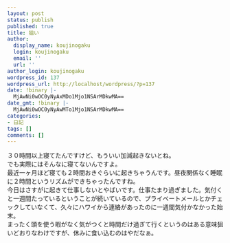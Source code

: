 ```yaml
---
layout: post
status: publish
published: true
title: 狙い
author:
  display_name: koujinogaku
  login: koujinogaku
  email: ''
  url: ''
author_login: koujinogaku
wordpress_id: 137
wordpress_url: http://localhost/wordpress/?p=137
date: !binary |-
  MjAwNi0wOC0yNyAxMDo1Mjo1NSArMDkwMA==
date_gmt: !binary |-
  MjAwNi0wOC0yNyAwMTo1Mjo1NSArMDkwMA==
categories:
- 日記
tags: []
comments: []
---
```

<p>３０時間以上寝てたんですけど、もういい加減起きないとね。<br />
でも実際にはそんなに寝てないんですよ。<br />
最近一ヶ月ほど寝ても２時間おきぐらいに起きちゃうんです。昼夜関係なく睡眠に２時間というリズムができちゃったんですね。<br />
今日はさすがに起きて仕事しないとやばいです。仕事たまり過ぎました。気付くと一週間たっているということが続いているので、プライベートメールとかチェックしていなくて、久々にハワイから連絡があったのに一週間気付かなかった始末。<br />
まったく頭を使う暇がなく気がつくと時間だけ過ぎて行くというのはある意味狙いどおりなわけですが、休みに食い込むのはやだなぁ。</p>
